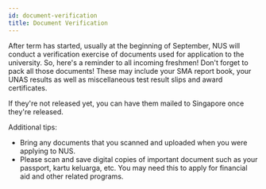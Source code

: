 ```yaml
---
id: document-verification
title: Document Verification
---
```


After term has started, usually at the beginning of September, NUS will conduct a verification exercise of documents used for application to the university. So, here's a reminder to all incoming freshmen! Don't forget to pack all those documents! These may include your SMA report book, your UNAS results as well as miscellaneous test result slips and award certificates. 

If they're not released yet, you can have them mailed to Singapore once they're released. 

Additional tips: 
- Bring any documents that you scanned and uploaded when you were applying to NUS.
- Please scan and save digital copies of important document such as your passport, kartu keluarga, etc. You may need this to apply for financial aid and other related programs.
